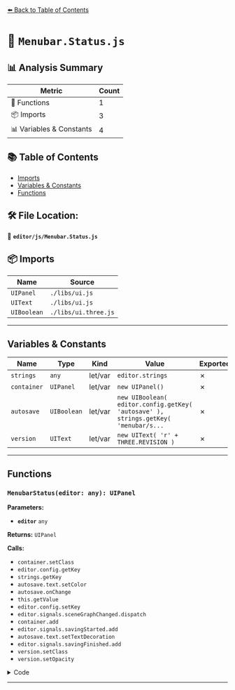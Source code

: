 [⬅️ Back to Table of Contents](../../index.md)

# 📄 `Menubar.Status.js`

## 📊 Analysis Summary

| Metric | Count |
|--------|-------|
| 🔧 Functions | 1 |
| 📦 Imports | 3 |
| 📊 Variables & Constants | 4 |

## 📚 Table of Contents

- [Imports](#imports)
- [Variables & Constants](#variables-constants)
- [Functions](#functions)

## 🛠️ File Location:
📂 **`editor/js/Menubar.Status.js`**

## 📦 Imports

| Name | Source |
|------|--------|
| `UIPanel` | `./libs/ui.js` |
| `UIText` | `./libs/ui.js` |
| `UIBoolean` | `./libs/ui.three.js` |


---

## Variables & Constants

| Name | Type | Kind | Value | Exported |
|------|------|------|-------|----------|
| `strings` | `any` | let/var | `editor.strings` | ✗ |
| `container` | `UIPanel` | let/var | `new UIPanel()` | ✗ |
| `autosave` | `UIBoolean` | let/var | `new UIBoolean( editor.config.getKey( 'autosave' ), strings.getKey( 'menubar/s...` | ✗ |
| `version` | `UIText` | let/var | `new UIText( 'r' + THREE.REVISION )` | ✗ |


---

## Functions

### `MenubarStatus(editor: any): UIPanel`

**Parameters:**

- **`editor`** `any`

**Returns:** `UIPanel`

**Calls:**

- `container.setClass`
- `editor.config.getKey`
- `strings.getKey`
- `autosave.text.setColor`
- `autosave.onChange`
- `this.getValue`
- `editor.config.setKey`
- `editor.signals.sceneGraphChanged.dispatch`
- `container.add`
- `editor.signals.savingStarted.add`
- `autosave.text.setTextDecoration`
- `editor.signals.savingFinished.add`
- `version.setClass`
- `version.setOpacity`

<details><summary>Code</summary>

```typescript
function MenubarStatus( editor ) {

	const strings = editor.strings;

	const container = new UIPanel();
	container.setClass( 'menu right' );

	const autosave = new UIBoolean( editor.config.getKey( 'autosave' ), strings.getKey( 'menubar/status/autosave' ) );
	autosave.text.setColor( '#888' );
	autosave.onChange( function () {

		const value = this.getValue();

		editor.config.setKey( 'autosave', value );

		if ( value === true ) {

			editor.signals.sceneGraphChanged.dispatch();

		}

	} );
	container.add( autosave );

	editor.signals.savingStarted.add( function () {

		autosave.text.setTextDecoration( 'underline' );

	} );

	editor.signals.savingFinished.add( function () {

		autosave.text.setTextDecoration( 'none' );

	} );

	const version = new UIText( 'r' + THREE.REVISION );
	version.setClass( 'title' );
	version.setOpacity( 0.5 );
	container.add( version );

	return container;

}
```
</details>


---